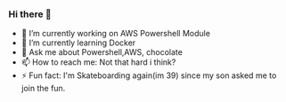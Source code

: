 ### Hi there 👋 ###
- 🔭 I’m currently working on AWS Powershell Module
- 🌱 I’m currently learning Docker
- 💬 Ask me about Powershell,AWS, chocolate 
- 📫 How to reach me: Not that hard i think?
- ⚡ Fun fact: I'm Skateboarding again(im 39) since my son asked me to join the fun. 
